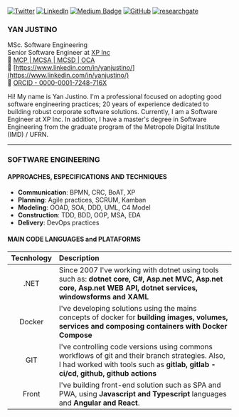 
[![Twitter](https://img.shields.io/badge/-@yanjustino-1ca0f1?&logoColor=white&logo=Twitter&style=flat-square&link=https://twitter.com/yanjustino)](https://twitter.com/yanjustino)
[![LinkedIn](https://img.shields.io/badge/-Yan%20Justino-blue?logo=LinkedIn&style=flat-square&link=https://www.linkedin.com/in/yanjustino/)](https://www.linkedin.com/in/yanjustino/)
[![Medium Badge](https://img.shields.io/badge/-yanjustino-03a57a?style=flat-square&labelColor=000000&logo=Medium&link=https://medium.com/yanjustino)](https://medium.com/yanjustino)
[![GitHub](https://img.shields.io/badge/-yanjustino-black?logo=GitHub&style=flat-square&link=https://github.com/yanjustino?tab=repositories)](https://github.com/yanjustino?tab=repositories)
[![researchgate](https://img.shields.io/badge/-yanjustino-black?logo=researchgate&style=flat-square&link=https://www.researchgate.net/profile/Yan-Justino-2)](https://www.researchgate.net/profile/Yan-Justino-2)

### YAN JUSTINO
MSc. Software Engineering  
Senior Software Engineer at [XP Inc](https://www.xpinc.com/)  
:link: [MCP | MCSA | MCSD | OCA](https://www.youracclaim.com/users/yan-justino/badges)  
:link: [https://www.linkedin.com/in/yanjustino/](https://www.linkedin.com/in/yanjustino/)  
:link: [ORCID - 0000-0001-7248-716X](https://orcid.org/0000-0001-7248-716X)

Hi! My name is Yan Justino. I'm a professional focused on adopting good software engineering practices; 20 years of experience dedicated to building robust corporate software solutions. Currently, I am a Software Engineer at XP Inc. In addition, I have a master's degree in Software Engineering from the graduate program of the Metropole Digital Institute (IMD) / UFRN. 

---

### SOFTWARE ENGINEERING

#### APPROACHES, ESPECIFICATIONS AND TECHNIQUES

- **Communication**: BPMN, CRC, BoAT, XP
- **Planning**: Agile practices, SCRUM, Kamban
- **Modeling**: OOAD, SOA, DDD, UML, C4 Model
- **Construction**: TDD, BDD, OOP, MSA, EDA
- **Delivery**: DevOps practices

#### MAIN CODE LANGUAGES and PLATAFORMS

| Tecnhology | Description |
| :---: | :----------- |
| .NET | Since 2007 I've working with dotnet using tools such as: **dotnet core, C#, Asp.net MVC, Asp.net core, Asp.net WEB API, dotnet services, windowsforms and XAML** |
| Docker| I've developing solutions using the mains concepts of docker for **building images, volumes, services and composing containers with Docker Compose** |
| GIT | I've controlling code versions using commons workflows of git and their branch strategies. Also, I had worked with tools such as **gitlab, gitlab - ci/cd, github, github actions** |
| Front | I've building front-end solution such as SPA and PWA, using **Javascript and Typescript** languages and **Angular and React**. |



<!--
**yanjustino/yanjustino** is a ✨ _special_ ✨ repository because its `README.md` (this file) appears on your GitHub profile.

Here are some ideas to get you started:

- 🔭 I’m currently working on ...
- 🌱 I’m currently learning ...
- 👯 I’m looking to collaborate on ...
- 🤔 I’m looking for help with ...
- 💬 Ask me about ...
- 📫 How to reach me: ...
- 😄 Pronouns: ...
- ⚡ Fun fact: ...
-->
